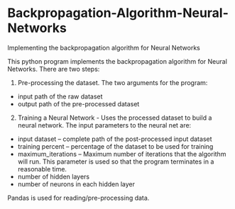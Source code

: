 # Backpropagation-Algorithm-Neural-Networks
Implementing the backpropagation algorithm for Neural Networks

This python program implements the backpropagation algorithm for Neural Networks.
There are two steps:
1. Pre-processing the dataset. The two arguments for the program:
  - input path of the raw dataset
  - output path of the pre-processed dataset
2. Training a Neural Network - Uses the processed dataset to build a neural network. The input parameters to the neural net are:
  - input dataset – complete path of the post-processed input dataset
  - training percent – percentage of the dataset to be used for training
  - maximum_iterations – Maximum number of iterations that the algorithm will run. This parameter is used so that the program terminates       in a reasonable time.
  - number of hidden layers
  - number of neurons in each hidden layer
  
Pandas is used for reading/pre-processing data.
